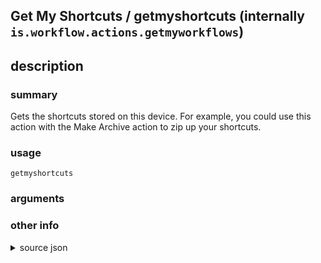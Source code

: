 
## Get My Shortcuts / getmyshortcuts (internally `is.workflow.actions.getmyworkflows`)



## description
### summary
Gets the shortcuts stored on this device. For example, you could use this action with the Make Archive action to zip up your shortcuts.


### usage
`getmyshortcuts `

### arguments


### other info

<details><summary>source json</summary>
```json
{
	"ActionClass": "WFGetMyWorkflowsAction",
	"ActionKeywords": [
		"installed",
		"downloaded",
		"workflow"
	],
	"AppIdentifier": "is.workflow.my.app",
	"Category": "Scripting",
	"CreationDate": "2015-08-16T05:00:00.000Z",
	"Description": {
		"DescriptionSummary": "Gets the shortcuts stored on this device. For example, you could use this action with the Make Archive action to zip up your shortcuts."
	},
	"Name": "Get My Shortcuts",
	"Output": {
		"Multiple": true,
		"OutputName": "My Shortcuts",
		"Types": [
			"WFWorkflow"
		]
	},
	"Subcategory": "Shortcuts",
	"SuggestedNever": true
}
```
</details>
